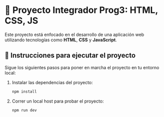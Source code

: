 # 📘 Proyecto Integrador Prog3: HTML, CSS, JS

Este proyecto está enfocado en el desarrollo de una aplicación web utilizando tecnologías como **HTML**, **CSS** y **JavaScript**.

## 🚀 Instrucciones para ejecutar el proyecto

Sigue los siguientes pasos para poner en marcha el proyecto en tu entorno local:

1. Instalar las dependencias del proyecto:

   ```bash
   npm install
2. Correr un local host para probar el proyecto:
    ```bash
   npm run dev
